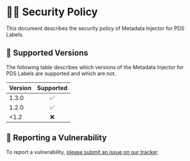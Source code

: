 # 👮‍♀️ Security Policy

This document describes the security policy of Metadata Injector for PDS Labels.


## 📀 Supported Versions

The following table describes which versions of the Metadata Injector for PDS Labels are supported and which are not.

| Version | Supported  |
|:--------|:----------:|
| 1.3.0   | ✅         |
| 1.2.0   | ✅         |
| <1.2    | ❌         |


## 🚨 Reporting a Vulnerability

To report a vulnerability, [please submit an issue on our tracker](https://github.com/NASA-PDS/mi-label/issues/new?template=vulnerability-issue.md).

